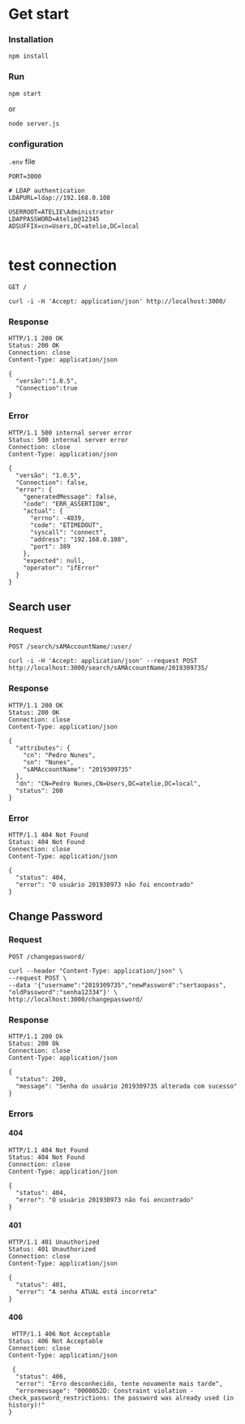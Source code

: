 # Get start

### Installation

    npm install

### Run

    npm start

or

    node server.js
    
### configuration

`.env` file

```env
PORT=3000

# LDAP authentication
LDAPURL=ldap://192.168.0.108

USERROOT=ATELIE\Administrator 
LDAPPASSWORD=Atelie@12345
ADSUFFIX=cn=Users,DC=atelie,DC=local


```

# test connection


`GET /`

    curl -i -H 'Accept: application/json' http://localhost:3000/

### Response

    HTTP/1.1 200 OK
    Status: 200 OK
    Connection: close
    Content-Type: application/json

    {
      "versão":"1.0.5", 
      "Connection":true
    }

### Error

    HTTP/1.1 500 internal server error
    Status: 500 internal server error
    Connection: close
    Content-Type: application/json

    {
      "versão": "1.0.5",
      "Connection": false,
      "error": {
        "generatedMessage": false,
        "code": "ERR_ASSERTION",
        "actual": {
          "errno": -4039,
          "code": "ETIMEDOUT",
          "syscall": "connect",
          "address": "192.168.0.108",
          "port": 389
        },
        "expected": null,
        "operator": "ifError"
      }
    }
    

## Search user

### Request

`POST /search/sAMAccountName/:user/`

    curl -i -H 'Accept: application/json' --request POST http://localhost:3000/search/sAMAccountName/2019309735/

### Response

    HTTP/1.1 200 OK
    Status: 200 OK
    Connection: close
    Content-Type: application/json

    {
      "attributes": {
        "cn": "Pedro Nunes",
        "sn": "Nunes",
        "sAMAccountName": "2019309735"
      },
      "dn": "CN=Pedro Nunes,CN=Users,DC=atelie,DC=local",
      "status": 200
    }

### Error

    HTTP/1.1 404 Not Found
    Status: 404 Not Found
    Connection: close
    Content-Type: application/json

    {
      "status": 404,
      "error": "O usuário 201930973 não foi encontrado"
    }
    

## Change Password

### Request

`POST /changepassword/`

    curl --header "Content-Type: application/json" \
    --request POST \
    --data '{"username":"2019309735","newPassword":"sertaopass", "oldPassword":"senha12334"}' \
    http://localhost:3000/changepassword/

### Response

    HTTP/1.1 200 Ok
    Status: 200 Ok
    Connection: close
    Content-Type: application/json

    {
      "status": 200,
      "message": "Senha do usuário 2019309735 alterada com sucesso"
    }
    
### Errors

#### 404

    HTTP/1.1 404 Not Found
    Status: 404 Not Found
    Connection: close
    Content-Type: application/json

    {
      "status": 404,
      "error": "O usuário 201930973 não foi encontrado"
    }
    
 #### 401
 
 
    HTTP/1.1 401 Unauthorized
    Status: 401 Unauthorized
    Connection: close
    Content-Type: application/json

    {
      "status": 401,
      "error": "A senha ATUAL está incorreta"
    }
 
  #### 406
 
     HTTP/1.1 406 Not Acceptable
    Status: 406 Not Acceptable
    Connection: close
    Content-Type: application/json

     {
      "status": 406,
      "error": "Erro desconhecido, tente novamente mais tarde",
      "errormessage": "0000052D: Constraint violation - check_password_restrictions: the password was already used (in history)!"
    }
  
